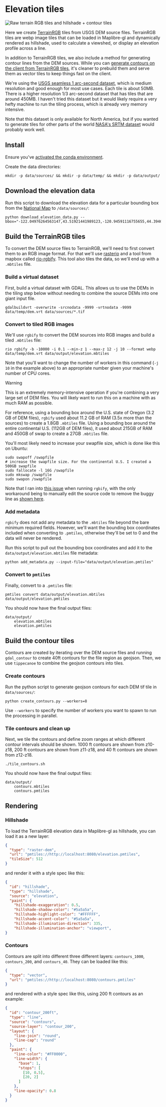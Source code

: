 # Elevation tiles

![Raw terrain RGB tiles and hillshade + contour tiles](./elevation.jpg)

Here we create [TerrainRGB](https://docs.mapbox.com/data/tilesets/reference/mapbox-terrain-rgb-v1/) tiles from USGS DEM source files. TerrainRGB tiles are webp image tiles that can be loaded in Maplibre-gl and dynamically rendered as hillshade, used to calculate a viewshed, or display an elevation profile across a line.

In addition to TerrainRGB tiles, we also include a method for generating contour lines from the DEM sources. While you can [generate contours on the client from TerrainRGB tiles](https://github.com/onthegomap/maplibre-contour), it's cleaner to prebuild them and serve them as vector tiles to keep things fast on the client.

We're using the [USGS seamless 1 arc-second dataset](https://www.usgs.gov/faqs/what-types-elevation-datasets-are-available-what-formats-do-they-come-and-where-can-i-download), which is medium resolution and good enough for most use cases. Each tile is about 50MB. There is a higher resolution 1/3 arc-second dataset that has tiles that are around 450MB. I haven't tried this dataset but it would likely require a very hefty machine to run the tiling process, which is already very memory intensive.

Note that this dataset is only available for North America, but if you wanted to generate tiles for other parts of the world [NASA's SRTM dataset](https://www2.jpl.nasa.gov/srtm/) would probably work well.

## Install

Ensure you've [activated the conda environment](../../README.md#building-datasets).

Create the data directories:

```
mkdir -p data/sources/ && mkdir -p data/temp/ && mkdir -p data/output/
```

## Download the elevation data

Run this script to download the elevation data for a particular bounding box from the [National Map](https://apps.nationalmap.gov/tnmaccess/#/) to `/data/sources/`:

```
python download_elevation_data.py --bbox="-122.04976264563147,43.51921441989123,-120.94591116755655,44.39466349563759"
```

## Build the TerrainRGB tiles

To convert the DEM source files to TerrainRGB, we'll need to first convert them to an RGB image format. For that we'll use [rasterio](https://rasterio.readthedocs.io/en/latest/index.html) and a tool from mapbox called [rio-rgbify](https://github.com/mapbox/rio-rgbify). This tool also tiles the data, so we'll end up with a `.mbtiles` file.

### Build a virtual dataset

First, build a virtual dataset with GDAL. This allows us to use the DEMs in the tiling step below without needing to combine the source DEMs into one giant input file.

```
gdalbuildvrt -overwrite -srcnodata -9999 -vrtnodata -9999 data/temp/dem.vrt data/sources/*.tif
```

### Convert to tiled RGB images

We'll use `rgbify` to convert the DEM sources into RGB images and build a tiled `.mbtiles` file:

```
rio rgbify -b -10000 -i 0.1 --min-z 1 --max-z 12 -j 10 --format webp data/temp/dem.vrt data/output/elevation.mbtiles
```

Note that you'll want to change the number of workers in this command (`-j 10` in the example above) to an appropriate number given your machine's number of CPU cores.

> [!WARNING]
> This is an extremely memory-intensive operation if you're combining a very large set of DEM files. You will likely want to run this on a machine with as much RAM as possible.

For reference, using a bounding box around the U.S. state of Oregon (3.2 GB of DEM files), `rgbify` used about 11.2 GB of RAM (3.5x more than the sources) to create a 1.8GB `.mbtiles` file. Using a bounding box around the entire continental U.S. (112GB of DEM files), it used about 215GB of RAM and 450GB of swap to create a 27GB `.mbtiles` file.

You'll most likely need to increase your swapfile size, which is done like this on Ubuntu:

```
sudo swapoff /swapfile
# increase the swapfile size. For the continental U.S. I created a 500GB swapfile
sudo fallocate -l 16G /swapfile
sudo mkswap /swapfile
sudo swapon /swapfile
```

Note that I ran into [this issue](https://github.com/mapbox/rio-rgbify/issues/39) when running `rgbify`, with the only workaround being to manually edit the source code to remove the buggy line as [shown here](https://github.com/acalcutt/rio-rgbify/commit/6db4f8baf4d78e157e02c67b05afae49289f9ef1).

### Add metadata

`rgbify` does not add any metadata to the `.mbtiles` file beyond the bare minimum required fields. However, we'll want the bounding box coordinates included when converting to `.pmtiles`, otherwise they'll be set to 0 and the data will never be rendered.

Run this script to pull out the bounding box coordinates and add it to the `data/output/elevation.mbtiles` file metadata:

```
python add_metadata.py --input-file="data/output/elevation.pmtiles"
```

### Convert to `pmtiles`

Finally, convert to a `.pmtiles` file:

```
pmtiles convert data/output/elevation.mbtiles data/output/elevation.pmtiles
```

You should now have the final output files:

```
data/output/
    elevation.mbtiles
    elevation.pmtiles
```

## Build the contour tiles

Contours are created by iterating over the DEM source files and running `gdal_contour` to create 40ft contours for the file region as geojson. Then, we use `tippecanoe` to combine the geojson contours into tiles.

### Create contours

Run the python script to generate geojson contours for each DEM tif tile in `data/sources/`:

```
python create_contours.py --workers=8
```

Use `--workers` to specify the number of workers you want to spawn to run the processing in parallel.

### Tile contours and clean up

Next, we tile the contours and define zoom ranges at which different contour intervals should be shown. 1000 ft contours are shown from z10-z18, 200 ft contours are shown from z11-z18, and 40 ft contours are shown from z12-z18.

```
./tile_contours.sh
```

You should now have the final output files:

```
data/output/
    contours.mbtiles
    contours.pmtiles
```

## Rendering

### Hillshade

To load the TerrainRGB elevation data in Maplibre-gl as hillshade, you can load it as a new layer:

```json
{
  "type": "raster-dem",
  "url": "pmtiles://http://localhost:8080/elevation.pmtiles",
  "tileSize": 512
}
```

and render it with a style spec like this:

```json
{
  "id": "hillshade",
  "type": "hillshade",
  "source": "elevation",
  "paint": {
    "hillshade-exaggeration": 0.5,
    "hillshade-shadow-color": "#5a5a5a",
    "hillshade-highlight-color": "#FFFFFF",
    "hillshade-accent-color": "#5a5a5a",
    "hillshade-illumination-direction": 335,
    "hillshade-illumination-anchor": "viewport",
}
```

### Contours

Contours are split into different three different layers: `contours_1000`, `contours_200`, and `contours_40`. They can be loaded like this:

```json
{
  "type": "vector",
  "url": "pmtiles://http://localhost:8080/contours.pmtiles"
}
```

and rendered with a style spec like this, using 200 ft contours as an example:

```json
{
  "id": "contour_200ft",
  "type": "line",
  "source": "contours",
  "source-layer": "contour_200",
  "layout": {
    "line-join": "round",
    "line-cap": "round"
  },
  "paint": {
    "line-color": "#FF0000",
    "line-width": {
      "base": 1,
      "stops": [
        [10, 0.5],
        [20, 2]
      ]
    },
    "line-opacity": 0.8
  }
}
```
